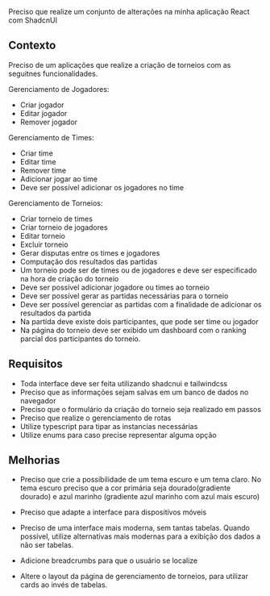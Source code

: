 Preciso que realize um conjunto de alterações na minha aplicação React com ShadcnUI

## Contexto

Preciso de um aplicações que realize a criação de torneios com as seguitnes funcionalidades.

Gerenciamento de Jogadores:
- Criar jogador
- Editar jogador
- Remover jogador

Gerenciamento de Times:
- Criar time
- Editar time
- Remover time
- Adicionar jogar ao time
- Deve ser possível adicionar os jogadores no time

Gerenciamento de Torneios:
- Criar torneio de times
- Criar torneio de jogadores
- Editar torneio
- Excluir torneio
- Gerar disputas entre os times e jogadores
- Computação dos resultados das partidas
- Um torneio pode ser de times ou de jogadores e deve ser especificado na hora de criação do torneio
- Deve ser possível adicionar jogadore ou times ao torneio
- Deve ser possível gerar as partidas necessárias para o torneio
- Deve ser possível gerenciar as partidas com a finalidade de adicionar os resultados da partida
- Na partida deve existe dois participantes, que pode ser time ou jogador
- Na página do torneio deve ser exibido um dashboard com o ranking parcial dos participantes do torneio.

## Requisitos

- Toda interface deve ser feita utilizando shadcnui e tailwindcss
- Preciso que as informações sejam salvas em um banco de dados no navegador
- Preciso que o formulário da criação do torneio seja realizado em passos
- Preciso que realize o gerenciamento de rotas
- Utilize typescript para tipar as instancias necessárias
- Utilize enums para caso precise representar alguma opção


## Melhorias

- Preciso que crie a possibilidade de um tema escuro e um tema claro.
No tema escuro preciso que a cor primária seja dourado(gradiente dourado) e azul marinho (gradiente azul marinho com azul mais escuro)

- Preciso que adapte a interface para dispositívos móveis

- Preciso de uma interface mais moderna, sem tantas tabelas. Quando possível, utilize alternativas mais modernas para a exibição dos dados
a não ser tabelas.

- Adicione breadcrumbs para que o usuário se localize

- Altere o layout da página de gerenciamento de torneios, para utilizar cards ao invés de tabelas.